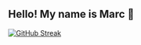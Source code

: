 ## Hello! My name is Marc 👋

[![GitHub Streak](https://streak-stats.demolab.com?user=MarcMartinezMascarell&theme=radical&date_format=j%2Fn%5B%2FY%5D&mode=weekly&exclude_days=Sun%2CSat&card_width=1000)](https://git.io/streak-stats)

<!--
**MarcMartinezMascarell/MarcMartinezMascarell** is a ✨ _special_ ✨ repository because its `README.md` (this file) appears on your GitHub profile.

Here are some ideas to get you started:

- 🔭 I’m currently working on ...
- 🌱 I’m currently learning ...
- 👯 I’m looking to collaborate on ...
- 🤔 I’m looking for help with ...
- 💬 Ask me about ...
- 📫 How to reach me: ...
- 😄 Pronouns: ...
- ⚡ Fun fact: ...
-->
